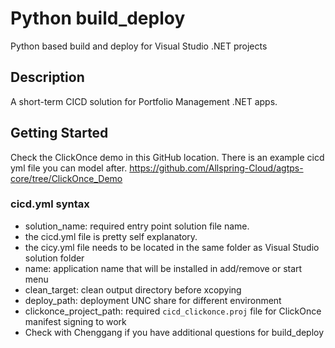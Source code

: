 # Python build_deploy
Python based build and deploy for Visual Studio .NET projects

## Description
A short-term CICD solution for Portfolio Management .NET apps.

## Getting Started
Check the ClickOnce demo in this GitHub location. There is an example cicd yml file you can model after.
https://github.com/Allspring-Cloud/agtps-core/tree/ClickOnce_Demo


### cicd.yml syntax
- solution_name: required entry point solution file name.
- the cicd.yml file is pretty self explanatory.
- the cicy.yml file needs to be located in the same folder as Visual Studio solution folder
- name: application name that will be installed in add/remove or start menu
- clean_target: clean output directory before xcopying
- deploy_path: deployment UNC share for different environment
- clickonce_project_path: required `cicd_clickonce.proj` file for ClickOnce manifest signing to work
- Check with Chenggang if you have additional questions for build_deploy